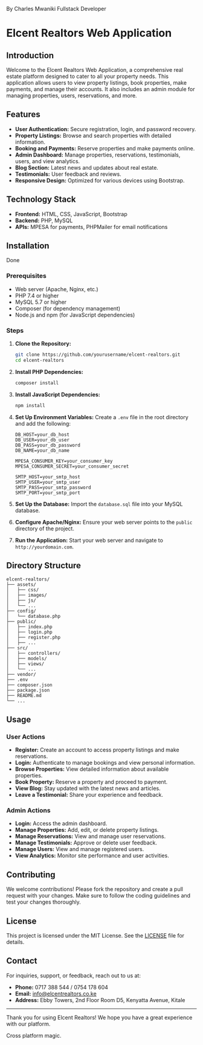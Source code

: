 By Charles Mwaniki 
Fullstack Developer 

# Elcent Realtors Web Application

## Introduction

Welcome to the Elcent Realtors Web Application, a comprehensive real estate platform designed to cater to all your property needs. This application allows users to view property listings, book properties, make payments, and manage their accounts. It also includes an admin module for managing properties, users, reservations, and more.

## Features

- **User Authentication:** Secure registration, login, and password recovery.
- **Property Listings:** Browse and search properties with detailed information.
- **Booking and Payments:** Reserve properties and make payments online.
- **Admin Dashboard:** Manage properties, reservations, testimonials, users, and view analytics.
- **Blog Section:** Latest news and updates about real estate.
- **Testimonials:** User feedback and reviews.
- **Responsive Design:** Optimized for various devices using Bootstrap.

## Technology Stack

- **Frontend:** HTML, CSS, JavaScript, Bootstrap
- **Backend:** PHP, MySQL
- **APIs:** MPESA for payments, PHPMailer for email notifications

## Installation
Done
### Prerequisites

- Web server (Apache, Nginx, etc.)
- PHP 7.4 or higher
- MySQL 5.7 or higher
- Composer (for dependency management)
- Node.js and npm (for JavaScript dependencies)

### Steps

1. **Clone the Repository:**
   ```sh
   git clone https://github.com/yourusername/elcent-realtors.git
   cd elcent-realtors
   ```

2. **Install PHP Dependencies:**
   ```sh
   composer install
   ```

3. **Install JavaScript Dependencies:**
   ```sh
   npm install
   ```

4. **Set Up Environment Variables:**
   Create a `.env` file in the root directory and add the following:
   ```
   DB_HOST=your_db_host
   DB_USER=your_db_user
   DB_PASS=your_db_password
   DB_NAME=your_db_name

   MPESA_CONSUMER_KEY=your_consumer_key
   MPESA_CONSUMER_SECRET=your_consumer_secret

   SMTP_HOST=your_smtp_host
   SMTP_USER=your_smtp_user
   SMTP_PASS=your_smtp_password
   SMTP_PORT=your_smtp_port
   ```

5. **Set Up the Database:**
   Import the `database.sql` file into your MySQL database.

6. **Configure Apache/Nginx:**
   Ensure your web server points to the `public` directory of the project.

7. **Run the Application:**
   Start your web server and navigate to `http://yourdomain.com`.

## Directory Structure

```
elcent-realtors/
├── assets/
│   ├── css/
│   ├── images/
│   ├── js/
│   └── ...
├── config/
│   └── database.php
├── public/
│   ├── index.php
│   ├── login.php
│   ├── register.php
│   ├── ...
├── src/
│   ├── controllers/
│   ├── models/
│   ├── views/
│   └── ...
├── vendor/
├── .env
├── composer.json
├── package.json
├── README.md
└── ...
```

## Usage

### User Actions

- **Register:** Create an account to access property listings and make reservations.
- **Login:** Authenticate to manage bookings and view personal information.
- **Browse Properties:** View detailed information about available properties.
- **Book Property:** Reserve a property and proceed to payment.
- **View Blog:** Stay updated with the latest news and articles.
- **Leave a Testimonial:** Share your experience and feedback.

### Admin Actions

- **Login:** Access the admin dashboard.
- **Manage Properties:** Add, edit, or delete property listings.
- **Manage Reservations:** View and manage user reservations.
- **Manage Testimonials:** Approve or delete user feedback.
- **Manage Users:** View and manage registered users.
- **View Analytics:** Monitor site performance and user activities.

## Contributing

We welcome contributions! Please fork the repository and create a pull request with your changes. Make sure to follow the coding guidelines and test your changes thoroughly.

## License

This project is licensed under the MIT License. See the [LICENSE](LICENSE) file for details.

## Contact

For inquiries, support, or feedback, reach out to us at:

- **Phone:** 0717 388 544 / 0754 178 604
- **Email:** info@elcentrealtors.co.ke
- **Address:** Ebby Towers, 2nd Floor Room D5, Kenyatta Avenue, Kitale

---

Thank you for using Elcent Realtors! We hope you have a great experience with our platform.


Cross platform magic.
